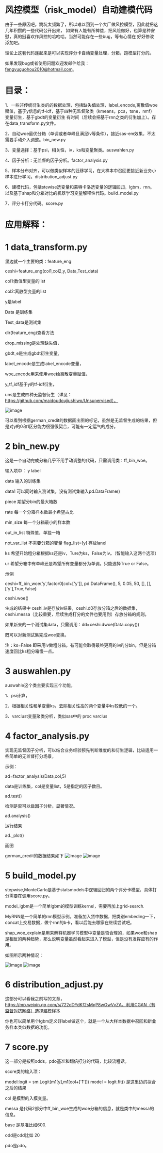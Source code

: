# 风控模型（risk_model）自动建模代码

   由于一些原因吧，跳坑太频繁了，所以难以回到一个大厂做风控模型，因此就把这几年积攒的一些代码公开出来，
如果有人能有所裨益，把风险做好，也算是种安慰，真的挺喜欢作风控的哈哈哈。当然可能存在一些bug，等有心情在
好好修改添加吧。

理论上这套代码连起来是可以实现评分卡自动变量处理，分箱，跑模型打分的。

如果发现bug或者使用问题欢迎发邮件给我：fengyuguohou2010@hotmail.com。

# 目录：

1、一些非传统衍生类的的数据处理，包括缺失值处理，label_encode,离散值woe赋值，基于y信息的tf-idf，基于四种无监督聚类（kmeans，pca，tsne，nmf）变量衍生，基于gbdt的变量衍生
有时间（后续会把基于rnn之类的衍生加上）。存在data_transform.py文件。

2、自动woe最优分箱（单调或者单峰且满足iv等条件），接近sas-em效果，不太需要手动介入调整。bin_new.py

3、变量选择：基于psi，相关性，iv，ks和变量聚类。auswahlen.py

4、因子分析：无监督的因子分析。factor_analysis.py

5、样本分布对齐，可以做类似样本的迁移学习，在大样本中召回更接近新业务小样本进行学习。distribution_adjust.py

6、建模代码，包括stewise选变量和蒙特卡洛选变量的逻辑回归，lgbm，rnn。以及基于shap和分箱对比的机器学习变量解释性代码。build_model.py

7、评分卡打分代码。score.py

# 应用解释：

# 1 data_transform.py 
里边就一个主要的类：feature_eng

ceshi=feature_eng(col1,col2,y, Data,Test_data)

col1:数值型变量的list

col2:离散型变量的list

y是label

Data 是训练集

Test_data是测试集

dir(feature_eng)查看方法 

drop_missing是处理缺失值，

gbdt_e是生成gbdt衍生变量，

label_encode是生成label_encode变量，

woe_encode用来使用woe给离散变量赋值，

y_tf_idf基于y的tf-idf衍生，

uns是生成四种无监督衍生（详见：https://github.com/maidoudoujiushiwo/Unsupervised）。

![image](https://github.com/maidoudoujiushiwo/risk_model/blob/master/image/tsne.png)

可以看到根据german_credit的数据画出图的标记，虽然是无监督生成的结果，但是对y的0和1区分能力很强很契合，可能有一定运气的成分。

# 2 bin_new.py

这是一个自动完成分箱几乎不用手动调整的代码，只需调用类：ff_bin_woe。

输入项中：
y label

data 输入的训练集

data1 可以同时输入测试集，没有测试集输入pd.DataFrame()

piece 期望分bin的最大箱数

rate 每一个分箱样本数最小希望占比

min_size 每一个分箱最小的样本数

out_in_list 特殊值，单独一箱

not_var_list 不需要分箱的变量
flag_list=[y] 存放lanel

ks 希望开始粗分箱根据ks还是iv，Ture为ks，False为iv。（智能输入这两个选项）

ur 希望分箱中有单峰还是希望所有变量都分为单调。只能选择True or False。

示例 

ceshi=ff_bin_woe('y',factor0[col+['y']], pd.DataFrame(), 5, 0.05, 50, [], [], ['y'],True,False)

ceshi.woe()

生成的结果中 ceshi.iv是存放iv结果，ceshi.d0存放分箱之后的数据集，ceshi.messa（比较重要，后续生成打分的文件也要用到）存放分箱的规则。

如果新来的一个测试集data，只需调用：dd=ceshi.dwoe(Data.copy())

既可以对新测试集完成woe变换。

注：ks=False 即采用iv做粗分箱，有可能会取得最终更高的iv的分bin，但是分箱速度回比ks粗分箱慢一点。

# 3 auswahlen.py

auswahle这个类主要实现三个功能，

1、psi计算，

2、根据相关性和单变量ks，去除相关性高的两个变量中ks较低的一个。

3、varclust变量聚类分析，类似sas中的 proc varclus

# 4 factor_analysis.py

实现无监督因子分析，可以结合业务经验预先判断维度的和衍生逻辑，比较适用一些简单的无监督打分场景。

示例：

ad=factor_analysis(Data,col,5)

data是训练集，col是变量list，5是指定的因子数目。

ad.test()

检测是否可以做因子分析，显著情况。

ad.analysis()

运行结果

ad._plot()

画图


german_credit的数据结果如下
![image](https://github.com/maidoudoujiushiwo/risk_model/blob/master/image/fa0.png)
![image](https://github.com/maidoudoujiushiwo/risk_model/blob/master/image/fa1.png)

# 5 build_model.py

stepwise,MonteCarlo是基于statsmodels中逻辑回归的两个评分卡模型，具体打分需要在调用score.py。

model_lgbm是一个简单lgbm的模型训练kernel，需要再加上grid-search.

MyRNN是一个简单的rnn模型示例。准备加入贷中数据，把类别embeding一下，concat上交易数据，做个rnn的b卡，看以后能去哪家在继续尝试吧。

shap_woe_explain是用来解释机器学习模型中变量是否合理的，如果woe和shap是相反的两种趋势，那么说明变量虽然看起来进入了模型，但是没有发挥应有的作用。

如图所示两种情况：

![image](https://github.com/maidoudoujiushiwo/risk_model/blob/master/image/微信图片_20200804221500.jpg)
![image](https://github.com/maidoudoujiushiwo/risk_model/blob/master/image/微信图片_20200804221506.jpg)

# 6 distribution_adjust.py

这部分可以看我之前写的文章，https://mp.weixin.qq.com/s/722dDYdKf2sMqP8wGwVvZA。利用CGAN（有监督对抗网络）选择建模样本

你也可以简单用个lgbm定义好label做这个，就是一个从大样本数据中召回和新业务样本类似数据的功能。


# 7 score.py

这一部分是按照odds，pdo基准和翻倍打分的代码，比较流程话。

score类的输入项：

model:logit = sm.Logit(m1[y],m1[col+['1']])          model = logit.fit() 是这里边的拟合之后的结果

col 是模型的入模变量。

messa 是代码2部分中ff_bin_woe生成的woe分箱的信息，就是类中的messa的信息。

base 是基准比如600.

odd是odd比如 20

pdo是pdo。



